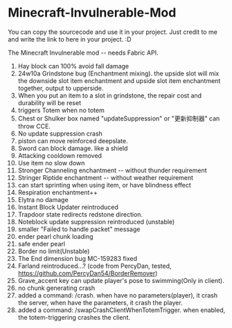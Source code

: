 # Minecraft-Invulnerable-Mod

You can copy the sourcecode and use it in your project. Just credit to me and write the link to here in your project. :D

The Minecraft Invulnerable mod -- needs Fabric API.

1. Hay block can 100% avoid fall damage
2. 24w10a Grindstone bug (Enchantment mixing). the upside slot will mix the downside slot item enchantment and upside slot item enchantment together, output to upperside.
3. When you put an item to a slot in grindstone, the repair cost and durability will be reset
4. triggers Totem when no totem
5. Chest or Shulker box  named "updateSuppression" or "更新抑制器" can throw CCE.
6. No update suppression crash
7. piston can move reinforced deepslate.
8. Sword can block damage. like a shield
9. Attacking cooldown removed
10. Use item no slow down
11. Stronger Channeling enchantment -- without thunder requirement
12. Stringer Riptide enchantment -- without weather requirement
13. can start sprinting when using item, or have blindness effect
14. Respiration enchantment++
15. Elytra no damage
16. Instant Block Updater reintroduced
17. Trapdoor state redirects redstone direction.
18. Noteblock update suppression reintroduced (unstable)
19. smaller "Failed to handle packet" message
20. ender pearl chunk loading
21. safe ender pearl
22. Border no limit(Unstable)
23. The End dimension bug MC-159283 fixed
24. Farland reintroduced...? (code from PercyDan, tested, https://github.com/PercyDan54/BorderRemover)
25. Grave_accent key can update player's pose to swimming(Only in client).
26. no chunk generating crash
27. added a command: /crash. when have no parameters(player), it crash the server, when have the parameters, it crash the player.
28. added a command: /swapCrashClientWhenTotemTrigger. when enabled, the totem-triggering crashes the client.
